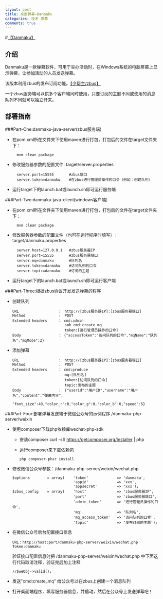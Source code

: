 ```yaml
---
layout: post
title: 桌面弹幕—Danmaku
categories: 技术 弹幕
comments: true
---
```

#[【Danmaku】](https://github.com/meso5533/Danmaku)
##  介绍
Danmaku是一款弹幕软件，可用于举办活动时，在Windows系统的电脑屏幕上显示弹幕，让参加活动的人员发送弹幕。

该版本利用zbus的发布订阅功能。[【少帮主/zbus】](http://git.oschina.net/rushmore/zbus)

一个zbus服务端可以供多个客户端同时使用，只要订阅的主题不同或使用的消息队列不同就可以独立开来。

##  部署指南
###Part-One:danmaku-java-server(zbus服务端)
* 在pom.xml所在文件夹下使用maven进行打包，打包后的文件在target文件夹下：
        
        mvn clean package
* 修改服务器参数的配置文件: target/server.properties
        
        server.port=15555       #zbus端口
        server.token=danmaku    #在zbus进行管理员操作的口令（例如：创建队列）
* 运行target下的launch.bat或launch.sh即可运行服务端

###Part-Two:danmaku-java-client(windows客户端)
* 在pom.xml所在文件夹下使用maven进行打包，打包后的文件在target文件夹下：
        
        mvn clean package
* 修改服务器参数的配置文件（也可在运行程序时填写）: target/danmaku.properties
        
        server.host=127.0.0.1   #zbus服务器IP
        server.port=15555       #zbus服务器端口
        server.mq=danmaku       #队列名
        server.token=danmaku    #访问队列的口令
        server.topic=danmaku    #订阅的主题
* 运行target下的launch.bat或launch.sh即可运行客户端

###Part-Three:根据zbus协议开发发送弹幕的程序

*   创建队列

        URL                  :  http://[zbus服务器IP]:[zbus服务器端口]
        Method               :  POST
        Extended headers     ： cmd:admin
                                sub_cmd:create_mq
                                token:[进行管理员操作的口令]
        Body                 ： {"accessToken":"访问队列的口令","mqName":"队列名","mqMode":2}
        
*   添加弹幕 

        URL                  :  http://[zbus服务器IP]:[zbus服务器端口]
        Method               :  POST
        Extended headers     ： cmd:produce
                                mq:[队列名]
                                token:[访问队列的口令]
                                topic:发布的主题
        Body                 :  {"userid":"用户ID","username":"用户名","content":"弹幕内容",
                                "font_size":40,"color_r":0,"color_g":0,"color_b":0,"speed":5}

###Part-Four:部署弹幕发送端于微信公众号的示例程序 /danmaku-php-server/weixin
*   使用composer下载php依赖库wechat-php-sdk
    
    *   安装composer
            curl -sS https://getcomposer.org/installer | php
    *   运行composer来下载依赖包
     
            php composer.phar install

*   修改微信公众号参数：/danmaku-php-server/weixin/wechat.php
        
        $options        = array(    'token'             => 'danmaku',
                                    'appid'             => 'xxx',
                                    'appsecret'         => 'xxx');
        $zbus_config    = array(    'host'              => 'zbus服务器IP',
                                    'port'              => 'zbus服务器端口',
                                    'admin_token'       => '进行管理员操作的口令',
                                    'mq'                => '队列名',
                                    'mq_access_token'   => '访问队列的口令',
                                    'topic'             => '发布订阅的主题');
    

*   在微信公众号后台配置接口信息
        
        URL：http://host:port/danmaku-php-server/weixin/wechat.php
        Token:danmaku
    验证接口配置信息时把 /danmaku-php-server/weixin/wechat.php 中下面这行代码取消注释，验证完后加上注释
        
        //$weObj->valid();
*   发送"cmd:create_mq" 给公众号以在zbus上创建一个消息队列
*   打开桌面端程序，填写服务器信息，并启动，然后在公众号上发送弹幕吧！
